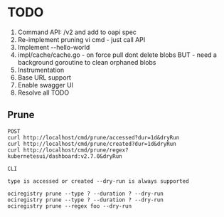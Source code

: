 # TODO

1. Command API:  /v2 and add to oapi spec
1. Re-implement pruning vi cmd - just call API
1. Implement --hello-world
1. impl/cache/cache.go - on force pull dont delete blobs BUT - need a background goroutine to clean orphaned blobs
1. Instrumentation
1. Base URL support
1. Enable swagger UI
1. Resolve all TODO

## Prune 

```
POST
curl http://localhost/cmd/prune/accessed?dur=1d&dryRun
curl http://localhost/cmd/prune/created?dur=1d&dryRun
curl http://localhost/cmd/prune/regex?kubernetesui/dashboard:v2.7.0&dryRun

CLI

type is accessed or created --dry-run is always supported

ociregistry prune --type ? --duration ? --dry-run
ociregistry prune --type ? --duration ? --dry-run
ociregistry prune --regex foo --dry-run
```